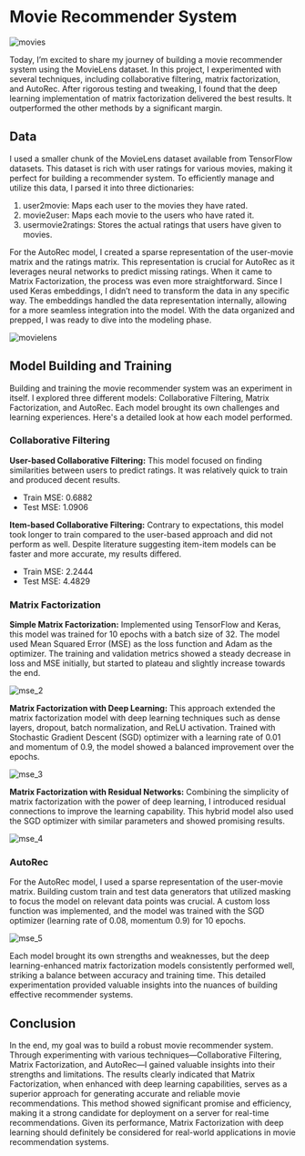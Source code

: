 # Movie Recommender System

![movies](assets/movies.jpg)

Today, I’m excited to share my journey of building a movie recommender system using the MovieLens dataset. In this project, I experimented with several techniques, including collaborative filtering, matrix factorization, and AutoRec. After rigorous testing and tweaking, I found that the deep learning implementation of matrix factorization delivered the best results. It outperformed the other methods by a significant margin. 

## Data

I used a smaller chunk of the MovieLens dataset available from TensorFlow datasets. This dataset is rich with user ratings for various movies, making it perfect for building a recommender system. To efficiently manage and utilize this data, I parsed it into three dictionaries:

1. user2movie: Maps each user to the movies they have rated.
2. movie2user: Maps each movie to the users who have rated it.
3. usermovie2ratings: Stores the actual ratings that users have given to movies.

For the AutoRec model, I created a sparse representation of the user-movie matrix and the ratings matrix. This representation is crucial for AutoRec as it leverages neural networks to predict missing ratings.
When it came to Matrix Factorization, the process was even more straightforward. Since I used Keras embeddings, I didn’t need to transform the data in any specific way. The embeddings handled the data representation internally, allowing for a more seamless integration into the model.
With the data organized and prepped, I was ready to dive into the modeling phase.

![movielens](assets/movielens.png)

## Model Building and Training

Building and training the movie recommender system was an experiment in itself. I explored three different models: Collaborative Filtering, Matrix Factorization, and AutoRec. Each model brought its own challenges and learning experiences. Here's a detailed look at how each model performed.

### Collaborative Filtering

**User-based Collaborative Filtering:** This model focused on finding similarities between users to predict ratings. It was relatively quick to train and produced decent results.

- Train MSE: 0.6882
- Test MSE: 1.0906

**Item-based Collaborative Filtering:** Contrary to expectations, this model took longer to train compared to the user-based approach and did not perform as well. Despite literature suggesting item-item models can be faster and more accurate, my results differed.

- Train MSE: 2.2444
- Test MSE: 4.4829

### Matrix Factorization

**Simple Matrix Factorization:** Implemented using TensorFlow and Keras, this model was trained for 10 epochs with a batch size of 32. The model used Mean Squared Error (MSE) as the loss function and Adam as the optimizer. The training and validation metrics showed a steady decrease in loss and MSE initially, but started to plateau and slightly increase towards the end.

![mse_2](assets/mse_2.png)

**Matrix Factorization with Deep Learning:** This approach extended the matrix factorization model with deep learning techniques such as dense layers, dropout, batch normalization, and ReLU activation. Trained with Stochastic Gradient Descent (SGD) optimizer with a learning rate of 0.01 and momentum of 0.9, the model showed a balanced improvement over the epochs.

![mse_3](assets/mse_3.png)

**Matrix Factorization with Residual Networks:** Combining the simplicity of matrix factorization with the power of deep learning, I introduced residual connections to improve the learning capability. This hybrid model also used the SGD optimizer with similar parameters and showed promising results.

![mse_4](assets/mse_4.png)

### AutoRec

For the AutoRec model, I used a sparse representation of the user-movie matrix. Building custom train and test data generators that utilized masking to focus the model on relevant data points was crucial. A custom loss function was implemented, and the model was trained with the SGD optimizer (learning rate of 0.08, momentum 0.9) for 10 epochs.

![mse_5](assets/mse_5.png)

Each model brought its own strengths and weaknesses, but the deep learning-enhanced matrix factorization models consistently performed well, striking a balance between accuracy and training time. This detailed experimentation provided valuable insights into the nuances of building effective recommender systems.

## Conclusion

In the end, my goal was to build a robust movie recommender system. Through experimenting with various techniques—Collaborative Filtering, Matrix Factorization, and AutoRec—I gained valuable insights into their strengths and limitations. The results clearly indicated that Matrix Factorization, when enhanced with deep learning capabilities, serves as a superior approach for generating accurate and reliable movie recommendations. This method showed significant promise and efficiency, making it a strong candidate for deployment on a server for real-time recommendations. Given its performance, Matrix Factorization with deep learning should definitely be considered for real-world applications in movie recommendation systems.
